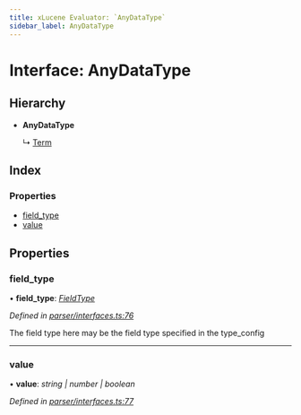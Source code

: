 ```yaml
---
title: xLucene Evaluator: `AnyDataType`
sidebar_label: AnyDataType
---
```


# Interface: AnyDataType

## Hierarchy

* **AnyDataType**

  ↳ [Term](term.md)

## Index

### Properties

* [field_type](anydatatype.md#field_type)
* [value](anydatatype.md#value)

## Properties

###  field_type

• **field_type**: *[FieldType](../enums/fieldtype.md)*

*Defined in [parser/interfaces.ts:76](https://github.com/terascope/teraslice/blob/d8feecc03/packages/xlucene-evaluator/src/parser/interfaces.ts#L76)*

The field type here may be the field type specified
in the type_config

___

###  value

• **value**: *string | number | boolean*

*Defined in [parser/interfaces.ts:77](https://github.com/terascope/teraslice/blob/d8feecc03/packages/xlucene-evaluator/src/parser/interfaces.ts#L77)*
